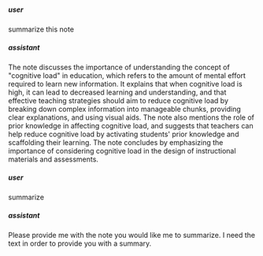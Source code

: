##### user
summarize this note

##### assistant
The note discusses the importance of understanding the concept of "cognitive load" in education, which refers to the amount of mental effort required to learn new information. It explains that when cognitive load is high, it can lead to decreased learning and understanding, and that effective teaching strategies should aim to reduce cognitive load by breaking down complex information into manageable chunks, providing clear explanations, and using visual aids. The note also mentions the role of prior knowledge in affecting cognitive load, and suggests that teachers can help reduce cognitive load by activating students' prior knowledge and scaffolding their learning. The note concludes by emphasizing the importance of considering cognitive load in the design of instructional materials and assessments.

##### user
summarize

##### assistant
Please provide me with the note you would like me to summarize. I need the text in order to provide you with a summary.